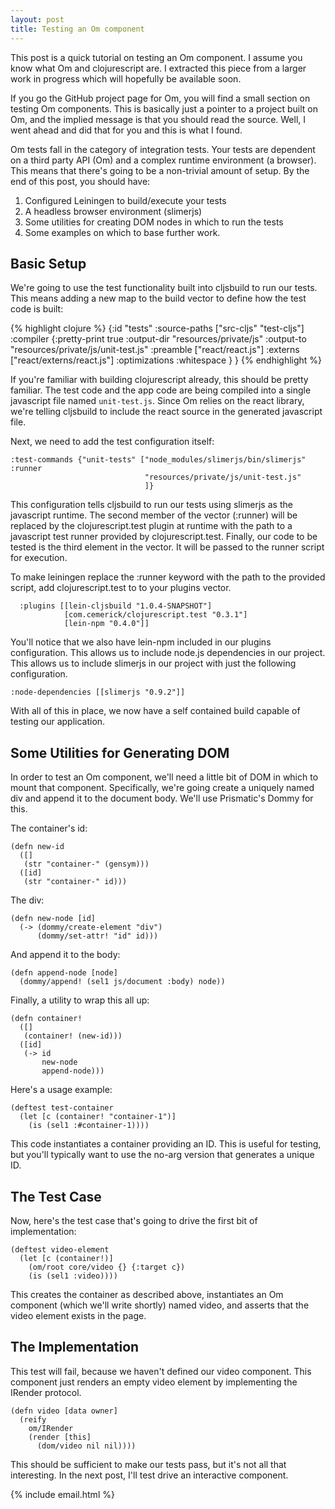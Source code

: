 ```yaml
---
layout: post
title: Testing an Om component
---
```


This post is a quick tutorial on testing an Om component.  I assume you know
what Om and clojurescript are.  I extracted this piece from a larger work in
progress which will hopefully be available soon.

If you go the GitHub project page for Om, you will find a small section on
testing Om components.  This is basically just a pointer to a project built on
Om, and the implied message is that you should read the source.  Well, I went
ahead and did that for you and this is what I found.

Om tests fall in the category of integration tests.  Your tests are dependent
on a third party API (Om) and a complex runtime environment (a browser).  This
means that there's going to be a non-trivial amount of setup.  By the end of
this post, you should have:

1. Configured Leiningen to build/execute your tests
2. A headless browser environment (slimerjs)
3. Some utilities for creating DOM nodes in which to run the tests
4. Some examples on which to base further work.

Basic Setup
-----------

We're going to use the test functionality built into cljsbuild to run our
tests.  This means adding a new map to the build vector to define how the test
code is built:

{% highlight clojure %}
    {:id "tests"
     :source-paths ["src-cljs" "test-cljs"]
     :compiler {:pretty-print true
                :output-dir "resources/private/js"
                :output-to "resources/private/js/unit-test.js"
                :preamble ["react/react.js"]
                :externs ["react/externs/react.js"]
                :optimizations :whitespace } }
{% endhighlight %}

If you're familiar with building clojurescript already, this should be pretty
familiar.  The test code and the app code are being compiled into a single
javascript file named `unit-test.js`.  Since Om relies on the react library,
we're telling cljsbuild to include the react source in the generated
javascript file.

Next, we need to add the test configuration itself:

    :test-commands {"unit-tests" ["node_modules/slimerjs/bin/slimerjs" :runner
                                  "resources/private/js/unit-test.js"
                                  ]}

This configuration tells cljsbuild to run our tests using slimerjs as the
javascript runtime.  The second member of the vector (:runner) will be replaced
by the clojurescript.test plugin at runtime with the path to a javascript test
runner provided by clojurescript.test.  Finally, our code to be tested is the
third element in the vector.  It will be passed to the runner script for
execution.

To make leiningen replace the :runner keyword with the path to the provided
script, add clojurescript.test to to your plugins vector.

      :plugins [[lein-cljsbuild "1.0.4-SNAPSHOT"]
                [com.cemerick/clojurescript.test "0.3.1"]
                [lein-npm "0.4.0"]]

You'll notice that we also have lein-npm included in our plugins
configuration.  This allows us to include node.js dependencies in our project.
This allows us to include slimerjs in our project with just the following
configuration.

    :node-dependencies [[slimerjs "0.9.2"]]

With all of this in place, we now have a self contained build capable of
testing our application.

Some Utilities for Generating DOM
---------------------------------

In order to test an Om component, we'll need a little bit of DOM in which to
mount that component.  Specifically, we're going create a uniquely named div
and append it to the document body. We'll use Prismatic's Dommy for this.

The container's id:

    (defn new-id 
      ([]
       (str "container-" (gensym)))
      ([id]
       (str "container-" id)))

The div:

    (defn new-node [id]
      (-> (dommy/create-element "div")
          (dommy/set-attr! "id" id)))

And append it to the body:

    (defn append-node [node]
      (dommy/append! (sel1 js/document :body) node))

Finally, a utility to wrap this all up:

    (defn container!
      ([]
       (container! (new-id)))
      ([id]
       (-> id
           new-node
           append-node)))

Here's a usage example:

    (deftest test-container
      (let [c (container! "container-1")]
        (is (sel1 :#container-1))))

This code instantiates a container providing an ID.  This is useful for
testing, but you'll typically want to use the no-arg version that generates a
unique ID.

The Test Case
-------------

Now, here's the test case that's going to drive the first bit of implementation:

    (deftest video-element
      (let [c (container!)]
        (om/root core/video {} {:target c})
        (is (sel1 :video))))

This creates the container as described above, instantiates an Om component
(which we'll write shortly) named video, and asserts that the video element
exists in the page.

The Implementation
------------------

This test will fail, because we haven't defined our video component.  This
component just renders an empty video element by implementing the IRender
protocol.

    (defn video [data owner]
      (reify
        om/IRender
        (render [this]
          (dom/video nil nil))))

This should be sufficient to make our tests pass, but it's not all that
interesting.  In the next post, I'll test drive an interactive component.

{% include email.html %}

